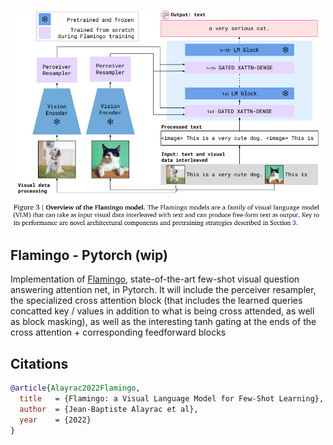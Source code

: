 <img src="./flamingo.png" width="500px"></img>

## Flamingo - Pytorch (wip)

Implementation of <a href="https://www.deepmind.com/blog/tackling-multiple-tasks-with-a-single-visual-language-model">Flamingo</a>, state-of-the-art few-shot visual question answering attention net, in Pytorch. It will include the perceiver resampler, the specialized cross attention block (that includes the learned queries concatted key / values in addition to what is being cross attended, as well as block masking), as well as the interesting tanh gating at the ends of the cross attention + corresponding feedforward blocks

## Citations

```bibtex
@article{Alayrac2022Flamingo,
  title   = {Flamingo: a Visual Language Model for Few-Shot Learning},
  author  = {Jean-Baptiste Alayrac et al},
  year    = {2022}
}
```
